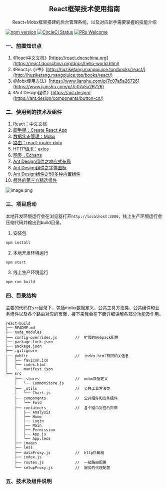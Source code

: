 <h2 align="center">
 React框架技术使用指南
</h2>
<p align="center">
React+Mobx框架搭建的后台管理系统，以及对应新手需要掌握的技能介绍
</p>

[![npm version](https://img.shields.io/npm/v/react.svg?style=flat)](https://www.npmjs.com/package/react) [![CircleCI Status](https://circleci.com/gh/facebook/react.svg?style=shield&circle-token=:circle-token)](https://circleci.com/gh/facebook/react) [![PRs Welcome](https://img.shields.io/badge/PRs-welcome-brightgreen.svg)](https://reactjs.org/docs/how-to-contribute.html#your-first-pull-request)

### 一、前置知识点
1. 《React中文文档》[https://react.docschina.org](https://react.docschina.org/docs/hello-world.html)
2. 《React.js 小书》[http://huziketang.mangojuice.top/books/react/](http://huziketang.mangojuice.top/books/react/) 
3. 《Mobx使用方法》[https://www.jianshu.com/p/7c07a5a26726](https://www.jianshu.com/p/7c07a5a26726)
4. 《Ant Design组件》[https://ant.design](https://ant.design/components/button-cn/)


### 二、使用到的技术及组件
1. [React：中文文档](https://react.docschina.org/docs/hello-world.html)
2. [脚手架：Create React App](https://create-react-app.dev/docs/getting-started/)
3. [数据状态管理：Mobx](https://www.jianshu.com/p/7c07a5a26726) 
4. [路由：react-router-dom](https://reacttraining.com/react-router/web/guides/quick-start)
5. [HTTP请求：axios](http://www.axios-js.com/docs/)
6. [图表：Echarts](https://www.echartsjs.com/examples/zh/index.html)
7. [Ant Design组件之响应式布局](https://ant.design/components/grid-cn/)
8. [Ant Design组件之字体图标](https://ant.design/components/icon-cn/)
9. [Ant Design组件之50多种内置组件](https://ant.design/components/button-cn/)
10. [额外的第三方精选组件](https://ant.design/docs/react/recommendation-cn)

 ![image.png](https://upload-images.jianshu.io/upload_images/3502567-006aa675fbcc031a.png)

### 三、项目启动

本地开发环境运行会在浏览器打开`http://localhost:3000`，线上生产环境运行会压缩代码并输出到build目录。

1. 安装包
```sh
npm install
```

2. 本地开发环境运行
```sh
npm start
```

3. 线上生产环境运行
```sh
npm run build
```

### 四、目录结构

主要的代码在`src`目录下，包括mobx数据定义、公共工具方法类、公共组件和业务组件以及各个路由对应的页面，接下来我会在下面详细讲解各部分功能及作用。

```
react-build
├── README.md
├── node_modules
├── config-overrides.js        //  扩展的Webpack配置
├── package-lock.json
├── package.json
├── .gitignore
├── public                     //  index.html首页相关信息
│   ├── favicon.ico
│   ├── index.html
│   └── manifest.json
└── src
    ├── _stores                //  mobx数据定义
    │   └── CommonStore.js
    ├── _utils                 //  公共工具方法类
    │   └── Chart.js
    ├── components             //  公共组件和业务组件
    │   └── Fold
    ├── containers             //  各个路由对应的页面
    │   ├── Analysis
    │   ├── Home
    │   ├── Login
    │   ├── Main
    │   ├── Permission
    │   ├── App.js
    │   └── App.less
    ├── images
    ├── less
    ├── dataProxy.js           //  http拦截器
    ├── index.js
    ├── routes.js              //  一级路由配置
    └── setupProxy.js          //  服务的代理配置
```

### 五、技术及组件说明
